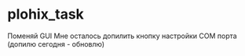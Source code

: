 # plohix_task

Поменяй GUI
Мне осталось допилить кнопку настройки COM порта (допилю сегодня - обновлю)
